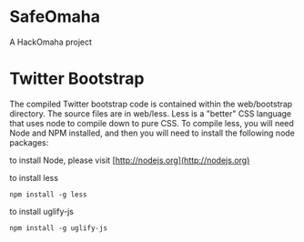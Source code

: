 # SafeOmaha

A HackOmaha project

# Twitter Bootstrap

The compiled Twitter bootstrap code is contained within the web/bootstrap directory. The source files are in web/less. Less is a "better" CSS language that uses node to compile down to pure CSS. To compile less, you will need Node and NPM installed, and then you will need to install the following node packages:

to install Node, please visit [http://nodejs.org](http://nodejs.org)

to install less

	npm install -g less

to install uglify-js

	npm install -g uglify-js